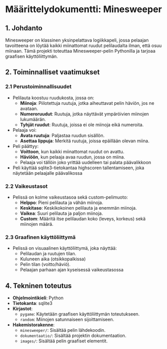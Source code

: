# **Määrittelydokumentti: Minesweeper**

## **1. Johdanto**
Minesweeper on klassinen yksinpelattava logiikkapeli, jossa pelaajan tavoitteena on löytää kaikki miinattomat ruudut pelilaudalta ilman, että osuu miinaan. Tämä projekti toteuttaa Minesweeper-pelin Pythonilla ja tarjoaa graafisen käyttöliittymän.

## **2. Toiminnalliset vaatimukset**

### **2.1 Perustoiminnallisuudet**
- Pelilauta koostuu ruudukosta, jossa on:
  - **Miinoja**: Piilotettuja ruutuja, jotka aiheuttavat pelin häviön, jos ne avataan.
  - **Numeroruudut**: Ruutuja, jotka näyttävät ympäröivien miinojen lukumäärän.
  - **Tyhjät ruudut**: Ruutuja, joissa ei ole miinoja eikä numeroita.
- Pelaaja voi:
  - **Avata ruutuja**: Paljastaa ruudun sisällön.
  - **Asettaa lippuja**: Merkitä ruutuja, joissa epäillään olevan miina.
- Peli päättyy:
  - **Voittoon**, kun kaikki miinattomat ruudut on avattu.
  - **Häviöön**, kun pelaaja avaa ruudun, jossa on miina.
  - Pelaaja voi tällöin joko yrittää uudelleen tai palata päävalikkoon
- Peli käyttää sqlite3-tietokantaa highscoren tallentamiseen, joka näytetään pelaajalle päävalikossa

### **2.2 Vaikeustasot**
- Pelissä on kolme vaikeustasoa sekä custom-pelimuoto:
  - **Helppo**: Pieni pelilauta ja vähän miinoja.
  - **Keskitaso**: Keskikokoinen pelilauta ja enemmän miinoja.
  - **Vaikea**: Suuri pelilauta ja paljon miinoja.
  - **Custom**: Määritä itse pelilaudan koko (leveys, korkeus) sekä miinojen määrä.

### **2.3 Graafinen käyttöliittymä**
- Pelissä on visuaalinen käyttöliittymä, joka näyttää:
  - Pelilaudan ja ruutujen tilan.
  - Kuluneen aika (otsikkopalkissa)
  - Pelin tilan (voitto/häviö).
  - Pelaajan parhaan ajan kyseisessä vaikeustasossa

## **4. Tekninen toteutus**
- **Ohjelmointikieli**: Python
- **Tietokanta**: sqlite3
- **Kirjastot**:
  - `pygame`: Käytetään graafisen käyttöliittymän toteutukseen.
  - `random`: Miinojen satunnaiseen sijoittamiseen.
- **Hakemistorakenne**:
  - `minesweeper/`: Sisältää pelin lähdekoodin.
  - `dokumentaatio/`: Sisältää projektin dokumentaation.
  - `images/`: Sisältää pelin graafiset elementit.